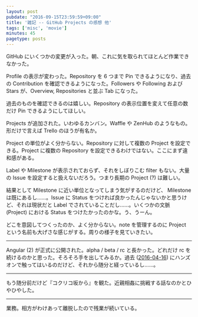 ```yaml
---
layout: post
pubdate: "2016-09-15T23:59:59+09:00"
title: '雑記 -- GitHub Projects の感想 他'
tags: ['misc', 'movie']
minutes: 45
pagetype: posts
---
```

GitHub にいくつかの変更が入った。朝、これに気を取られてほとんど作業できなかった。

Profile の表示が変わった。Repository を 6 つまで Pin できるようになり、過去の Contribution を確認できるようになった。Followers や Following および Stars が、Overview, Repositories と並ぶ Tab になった。

過去のものを確認できるのは嬉しい。Repository の表示位置を変えて任意の数だけ Pin できるようにしてほしい。

Projects が追加された。いわゆるカンバン。Waffle や ZenHub のようなもの。形だけで言えば Trello のほうが有名か。

Project の単位がよく分からない。Repository に対して複数の Project を設定できる。Project に複数の Repository を設定できるわけではない。ここにまず違和感がある。

Label や Milestone が表示されておらず、それをしぼりこむ filter もない。大量の Issue を設定すると扱えないだろう。つまり長期の Project (?) は難しい。

結果として Milestone に近い単位となってしまう気がするのだけど、 Milestone は既にあるし……。Issue に Status をつければ良かったんじゃないかと思うけど、それは現状だと Label でされていることだし……。いくつかの文脈 (Project) における Status をつけたかったのかな。う、うーん。

どこを意図してつくったのか、よく分からない。note を管理するのに Project という名前も大げさな感じがする。周りの様子を見ていきたい。

----

Angular (2) が正式に公開された。alpha / beta / rc と長かった。どれだけ rc を続けるのかと思った。そろそろ手を出してみるか。過去 ([2016-04-16][]) にハンズオンで触ってはいるのだけど、それから随分と経っているし……。

----

もう随分前だけど『コクリコ坂から』を観た。近親相姦に挑戦する話なのかとひやひやした。

----

業務。相方がわけあって離脱したので残業が続いている。

[2016-04-16]: http://blog.bouzuya.net/2016/04/16/
